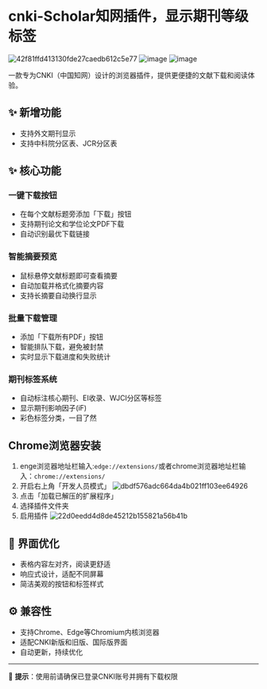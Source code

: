 # cnki-Scholar知网插件，显示期刊等级标签

![42f81ffd413130fde27caedb612c5e77](https://github.com/user-attachments/assets/ba10c22f-6836-4021-9882-79a35d5f4e7e)
![image](https://github.com/user-attachments/assets/bfd5d72b-7fe1-4099-b286-733f466e24b5)
![image](https://github.com/user-attachments/assets/056f506c-1e0e-4e53-8c38-5941a62f96a1)



一款专为CNKI（中国知网）设计的浏览器插件，提供更便捷的文献下载和阅读体验。

## ✨ 新增功能
- 支持外文期刊显示
- 支持中科院分区表、JCR分区表

## ✨ 核心功能

### 一键下载按钮
- 在每个文献标题旁添加「下载」按钮
- 支持期刊论文和学位论文PDF下载
- 自动识别最优下载链接

### 智能摘要预览
- 鼠标悬停文献标题即可查看摘要
- 自动加载并格式化摘要内容
- 支持长摘要自动换行显示

### 批量下载管理
- 添加「下载所有PDF」按钮
- 智能排队下载，避免被封禁
- 实时显示下载进度和失败统计

### 期刊标签系统
- 自动标注核心期刊、EI收录、WJCI分区等标签
- 显示期刊影响因子(iF)
- 彩色标签分类，一目了然

## Chrome浏览器安装
1. enge浏览器地址栏输入:`edge://extensions/`或者chrome浏览器地址栏输入：`chrome://extensions/`
2. 开启右上角「开发人员模式」
![dbdf576adc664da4b021ff103ee64926](https://github.com/user-attachments/assets/f9b0e1e6-7698-41e4-997b-1d7f91ad0f64)
4. 点击「加载已解压的扩展程序」
5. 选择插件文件夹
6. 启用插件
![22d0eedd4d8de45212b155821a56b41b](https://github.com/user-attachments/assets/a404e3e6-6884-459a-a682-7c8a01eb7031)

## 🎨 界面优化

- 表格内容左对齐，阅读更舒适
- 响应式设计，适配不同屏幕
- 简洁美观的按钮和标签样式

## ⚙️ 兼容性

- 支持Chrome、Edge等Chromium内核浏览器
- 适配CNKI新版和旧版、国际版界面
- 自动更新，持续优化

---

📌 **提示**：使用前请确保已登录CNKI账号并拥有下载权限


